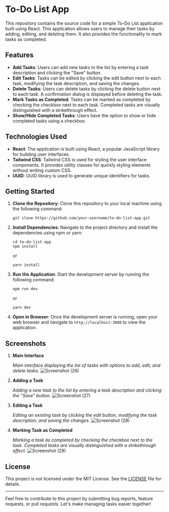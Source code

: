 # To-Do List App

This repository contains the source code for a simple To-Do List application built using React. This application allows users to manage their tasks by adding, editing, and deleting them. It also provides the functionality to mark tasks as completed.

## Features

- **Add Tasks**: Users can add new tasks to the list by entering a task description and clicking the "Save" button.
- **Edit Tasks**: Tasks can be edited by clicking the edit button next to each task, modifying the task description, and saving the changes.
- **Delete Tasks**: Users can delete tasks by clicking the delete button next to each task. A confirmation dialog is displayed before deleting the task.
- **Mark Tasks as Completed**: Tasks can be marked as completed by checking the checkbox next to each task. Completed tasks are visually distinguished with a strikethrough effect.
- **Show/Hide Completed Tasks**: Users have the option to show or hide completed tasks using a checkbox.

## Technologies Used

- **React**: The application is built using React, a popular JavaScript library for building user interfaces.
- **Tailwind CSS**: Tailwind CSS is used for styling the user interface components. It provides utility classes for quickly styling elements without writing custom CSS.
- **UUID**: UUID library is used to generate unique identifiers for tasks.

## Getting Started

1. **Clone the Repository**: Clone this repository to your local machine using the following command:

   ```
   git clone https://github.com/your-username/to-do-list-app.git
   ```

2. **Install Dependencies**: Navigate to the project directory and install the dependencies using npm or yarn:

   ```
   cd to-do-list-app
   npm install
   ```

   or

   ```
   yarn install
   ```

3. **Run the Application**: Start the development server by running the following command:

   ```
   npm run dev
   ```

   or

   ```
   yarn dev
   ```

4. **Open in Browser**: Once the development server is running, open your web browser and navigate to `http://localhost:3000` to view the application.


## Screenshots

1. **Main Interface**

   *Main interface displaying the list of tasks with options to add, edit, and delete tasks.*
![Screenshot (26)](https://github.com/surajkumar345678/To-Do-List-App/assets/60316890/e855383c-3d9b-4552-92a3-0623c9be0611)

2. **Adding a Task**

   *Adding a new task to the list by entering a task description and clicking the "Save" button.*
![Screenshot (27)](https://github.com/surajkumar345678/To-Do-List-App/assets/60316890/5c9d9a2e-f96f-4219-8bd2-d6c65373a174)

3. **Editing a Task**

   *Editing an existing task by clicking the edit button, modifying the task description, and saving the changes.*
![Screenshot (28)](https://github.com/surajkumar345678/To-Do-List-App/assets/60316890/63391ff3-d982-460d-b967-c6dc82021639)

4. **Marking Task as Completed**

   *Marking a task as completed by checking the checkbox next to the task. Completed tasks are visually distinguished with a strikethrough effect.*
   ![Screenshot (29)](https://github.com/surajkumar345678/To-Do-List-App/assets/60316890/58c15d19-b3b5-4bd6-a809-cc84c60446f4)


## License

This project is not licensed under the MIT License. See the [LICENSE](LICENSE) file for details.

---

Feel free to contribute to this project by submitting bug reports, feature requests, or pull requests. Let's make managing tasks easier together!
